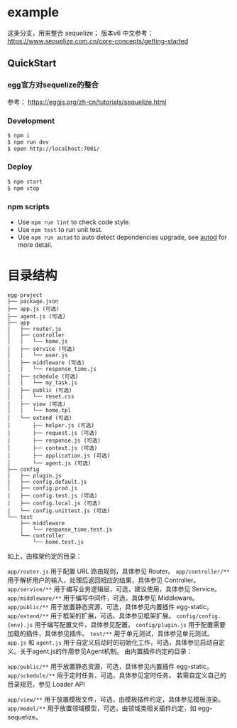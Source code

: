 # example

这条分支，用来整合 sequelize； 版本v6
中文参考：https://www.sequelize.com.cn/core-concepts/getting-started

## QuickStart

### egg官方对sequelize的整合

参考： https://eggjs.org/zh-cn/tutorials/sequelize.html


### Development

```bash
$ npm i
$ npm run dev
$ open http://localhost:7001/
```

### Deploy

```bash
$ npm start
$ npm stop
```

### npm scripts

- Use `npm run lint` to check code style.
- Use `npm test` to run unit test.
- Use `npm run autod` to auto detect dependencies upgrade, see [autod](https://www.npmjs.com/package/autod) for more detail.


[egg]: https://eggjs.org

# 目录结构

```
egg-project
├── package.json
├── app.js (可选)
├── agent.js (可选)
├── app
|   ├── router.js
│   ├── controller
│   |   └── home.js
│   ├── service (可选)
│   |   └── user.js
│   ├── middleware (可选)
│   |   └── response_time.js
│   ├── schedule (可选)
│   |   └── my_task.js
│   ├── public (可选)
│   |   └── reset.css
│   ├── view (可选)
│   |   └── home.tpl
│   └── extend (可选)
│       ├── helper.js (可选)
│       ├── request.js (可选)
│       ├── response.js (可选)
│       ├── context.js (可选)
│       ├── application.js (可选)
│       └── agent.js (可选)
├── config
|   ├── plugin.js
|   ├── config.default.js
│   ├── config.prod.js
|   ├── config.test.js (可选)
|   ├── config.local.js (可选)
|   └── config.unittest.js (可选)
└── test
    ├── middleware
    |   └── response_time.test.js
    └── controller
        └── home.test.js

```

如上，由框架约定的目录：

`app/router.js` 用于配置 URL 路由规则，具体参见 Router。
`app/controller/**` 用于解析用户的输入，处理后返回相应的结果，具体参见 Controller。
`app/service/**` 用于编写业务逻辑层，可选，建议使用，具体参见 Service。
`app/middleware/**` 用于编写中间件，可选，具体参见 Middleware。
`app/public/**` 用于放置静态资源，可选，具体参见内置插件 egg-static。
`app/extend/**` 用于框架的扩展，可选，具体参见框架扩展。
`config/config.{env}.js` 用于编写配置文件，具体参见配置。
`config/plugin.js` 用于配置需要加载的插件，具体参见插件。
`test/**` 用于单元测试，具体参见单元测试。
`app.js` 和 `agent.js` 用于自定义启动时的初始化工作，可选，具体参见启动自定义。关于agent.js的作用参见Agent机制。
由内置插件约定的目录：

`app/public/**` 用于放置静态资源，可选，具体参见内置插件 egg-static。
`app/schedule/**` 用于定时任务，可选，具体参见定时任务。
若需自定义自己的目录规范，参见 Loader API

`app/view/**` 用于放置模板文件，可选，由模板插件约定，具体参见模板渲染。
`app/model/**` 用于放置领域模型，可选，由领域类相关插件约定，如 egg-sequelize。